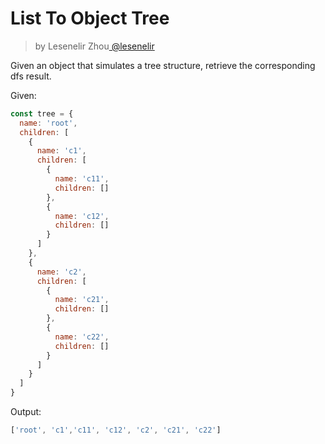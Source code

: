 <h1>List To Object Tree</h1>

<blockquote><p>by Lesenelir Zhou<a href="https://github.com/lesenelir" target="_blank"> @lesenelir </a></p></blockquote>

Given an object that simulates a tree structure, retrieve the corresponding dfs result.

Given:
```js
const tree = {
  name: 'root',
  children: [
    {
      name: 'c1',
      children: [
        {
          name: 'c11',
          children: []
        },
        {
          name: 'c12',
          children: []
        }
      ]
    },
    {
      name: 'c2',
      children: [
        {
          name: 'c21',
          children: []
        },
        {
          name: 'c22',
          children: []
        }
      ]
    }
  ]
}
```

Output:
```js
['root', 'c1','c11', 'c12', 'c2', 'c21', 'c22']
```
